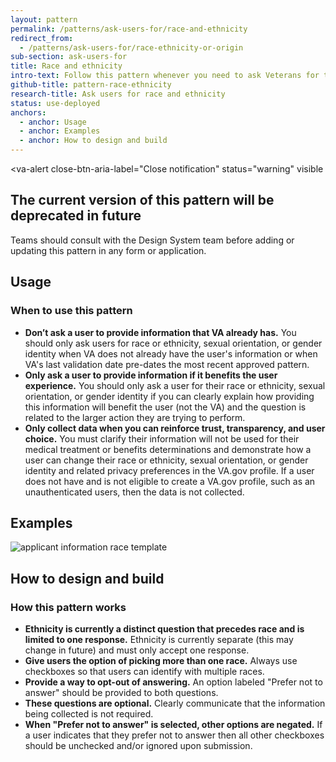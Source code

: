```yaml
---
layout: pattern
permalink: /patterns/ask-users-for/race-and-ethnicity
redirect_from:
  - /patterns/ask-users-for/race-ethnicity-or-origin
sub-section: ask-users-for
title: Race and ethnicity
intro-text: Follow this pattern whenever you need to ask Veterans for their race and ethnicity.
github-title: pattern-race-ethnicity
research-title: Ask users for race and ethnicity
status: use-deployed
anchors:
  - anchor: Usage
  - anchor: Examples
  - anchor: How to design and build
---
```


<va-alert
  close-btn-aria-label="Close notification"
  status="warning"
  visible
>
  <h2 slot="headline">
    The current version of this pattern will be deprecated in future
  </h2>
  <div>
    <p className="vads-u-margin-y--0">
      Teams should consult with the Design System team before adding or updating this pattern in any form or application.
    </p>
  </div>
</va-alert>

## Usage

### When to use this pattern

* **Don’t ask a user to provide information that VA already has.** You should only ask users for race or ethnicity, sexual orientation, or gender identity when VA does not already have the user's information or when VA's last validation date pre-dates the most recent approved pattern.
* **Only ask a user to provide information if it benefits the user experience.** You should only ask a user for their race or ethnicity, sexual orientation, or gender identity if you can clearly explain how providing this information will benefit the user (not the VA) and the question is related to the larger action they are trying to perform.
* **Only collect data when you can reinforce trust, transparency, and user choice.** You must clarify their information will not be used for their medical treatment or benefits determinations and demonstrate how a user can change their race or ethnicity, sexual orientation, or gender identity and related privacy preferences in the VA.gov profile. If a user does not have and is not eligible to create a VA.gov profile, such as an unauthenticated users, then the data is not collected.

## Examples

![applicant information race template]({{site.baseurl}}/images/patterns/ask-users-for/race-and-ethnicity/race-and-ethnicity.png) 

## How to design and build 

### How this pattern works

* **Ethnicity is currently a distinct question that precedes race and is limited to one response.** Ethnicity is currently separate (this may change in future) and must only accept one response.
* **Give users the option of picking more than one race.** Always use checkboxes so that users can identify with multiple races. 
* **Provide a way to opt-out of answering.** An option labeled "Prefer not to answer" should be provided to both questions.
* **These questions are optional.** Clearly communicate that the information being collected is not required.
* **When "Prefer not to answer" is selected, other options are negated.** If a user indicates that they prefer not to answer then all other checkboxes should be unchecked and/or ignored upon submission.
